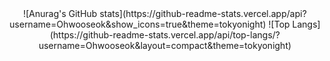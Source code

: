 <div align="center">
![Anurag's GitHub stats](https://github-readme-stats.vercel.app/api?username=Ohwooseok&show_icons=true&theme=tokyonight)
![Top Langs](https://github-readme-stats.vercel.app/api/top-langs/?username=Ohwooseok&layout=compact&theme=tokyonight)
</div>

<!--
**Ohwooseok/Ohwooseok** is a ✨ _special_ ✨ repository because its `README.md` (this file) appears on your GitHub profile.

Here are some ideas to get you started:

- 🔭 I’m currently working on ...
- 🌱 I’m currently learning ...
- 👯 I’m looking to collaborate on ...
- 🤔 I’m looking for help with ...
- 💬 Ask me about ...
- 📫 How to reach me: ...
- 😄 Pronouns: ...
- ⚡ Fun fact: ...
-->
